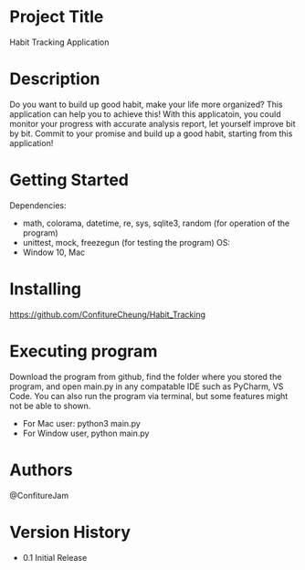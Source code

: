 # Project Title
Habit Tracking Application

# Description
Do you want to build up good habit, make your life more organized? This application can help you to achieve this! 
With this applicatoin, you could monitor your progress with accurate analysis report, let yourself improve bit by bit. 
Commit to your promise and build up a good habit, starting from this application!

# Getting Started
Dependencies:
- math, colorama, datetime, re, sys, sqlite3, random (for operation of the program) 
- unittest, mock, freezegun (for testing the program)
OS:
- Window 10, Mac

# Installing
https://github.com/ConfitureCheung/Habit_Tracking

# Executing program
Download the program from github, find the folder where you stored the program, and open main.py in any compatable IDE such as PyCharm, VS Code.
You can also run the program via terminal, but some features might not be able to shown.
- For Mac user: python3 main.py
- For Window user, python main.py

# Authors
@ConfitureJam

# Version History
- 0.1 Initial Release
